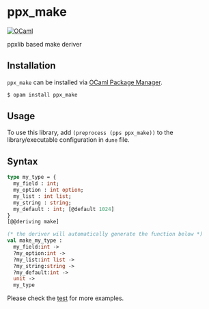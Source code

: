 # ppx_make
[![OCaml](https://github.com/erebuxy/ppx_make/actions/workflows/build.yml/badge.svg?branch=master)](https://github.com/erebuxy/ppx_make/actions/workflows/build.yml)

ppxlib based make deriver

## Installation
`ppx_make` can be installed via [OCaml Package Manager](https://opam.ocaml.org/packages/ppx_make/).
```sh
$ opam install ppx_make
```

## Usage
To use this library, add `(preprocess (pps ppx_make))` to the library/executable configuration in `dune` file.

## Syntax
```ocaml
type my_type = {
  my_field : int;
  my_option : int option;
  my_list : int list;
  my_string : string;
  my_default : int; [@default 1024]
}
[@@deriving make]

(* the deriver will automatically generate the function below *)
val make_my_type :
  my_field:int ->
  ?my_option:int ->
  ?my_list:int list ->
  ?my_string:string ->
  ?my_default:int ->
  unit ->
  my_type
```
Please check the [test](test) for more examples.
